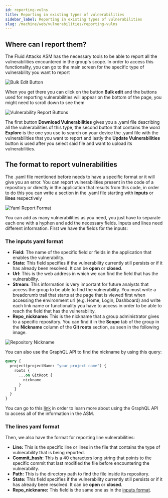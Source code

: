 ```yaml
---
id: reporting-vulns
title: Reporting in existing types of vulnerabilities
sidebar_label: Reporting in existing types of vulnerabilities
slug: /machine/web/vulnerabilities/reporting-vulns
---
```


## Where can I report them?

The Fluid Attacks ASM
has the necessary tools
to be able to report all the vulnerabilities
encountered in the group's scope.
In order to access this functionality,
you can go to the main screen
for the specific type of vulnerability
you want to report

![Bulk Edit Button](https://res.cloudinary.com/fluid-attacks/image/upload/v1622211882/docs/web/vulnerabilities/reporting-vulns/bulkedit_highlight_t6bbgm.webp)

When you get there
you can click on the button **Bulk edit**
and the buttons used for reporting vulnerabilities
will appear on the bottom of the page,
you might need to scroll down to see them

![Vulnerability Report Buttons](https://res.cloudinary.com/fluid-attacks/image/upload/v1622211882/docs/web/vulnerabilities/reporting-vulns/reportbuttons_highlight_xw07m2.webp)

The first button
**Download Vulnerabilities**
gives you a .yaml file
describing all the vulnerabilities of this type,
the second button that contains the word **Explore**
is the one you use to search on your device
the .yaml file with the vulnerabilities
that you want to report
and lastly the **Update Vulnerabilities** button
is used after you select said file
and want to upload its vulnerabilities.

## The format to report vulnerabilities

The .yaml file mentioned before
needs to have a specific format
or it will give you an error.
You can report vulnerabilities
present in the code of a repository
or directly in the application
that results from this code,
in order to do this
you can write a section in the .yaml file
starting with **inputs** or **lines** respectively

![Yaml Report Format](https://res.cloudinary.com/fluid-attacks/image/upload/v1622211881/docs/web/vulnerabilities/reporting-vulns/yaml_report_format_gyphfh.webp)

You can add as many vulnerabilities as you need,
you just have to separate each one with a hyphen
and add the necessary fields.
Inputs and lines need different information.
First we have the fields for the inputs:

### The inputs yaml format

- **Field:**
  The name of the specific field or fields
  in the application
  that enables the vulnerability.
- **State:**
  This field specifies
  if the vulnerability
  currently still persists
  or if it has already been resolved.
  It can be **open** or **closed**.
- **Url:**
  This is the web address
  in which we can find the field
  that has the vulnerability.
- **Stream:**
  This information is very important
  for future analysts that access the group
  to be able to find the vulnerability.
  You must write a breadcrumb trail
  that starts at the page
  that is viewed first
  when accessing the environment url
  (e.g. Home, Login, Dashboard)
  and write each link name
  or functionality
  you have to access
  in order to be able to reach
  the field that has the vulnerability.
- **Repo_nickname:**
  This is the nickname
  that a group administrator gives
  to a specific repository.
  You can find it
  in the **Scope** tab of the group
  in the **Nickname** column
  of the **Git roots** section,
  as seen in the following image.

![Repository Nickname](https://res.cloudinary.com/fluid-attacks/image/upload/v1622211883/docs/web/vulnerabilities/reporting-vulns/reponickname_highlight_ol9x9f.webp)

You can also use
the GraphQL API
to find the nickname
by using this query:

```graphql
query {
  project(projectName: "your project name") {
    roots {
      ...on GitRoot {
        nickname
      }
    }
  }
}
```

You can go to this
[link](/machine/api)
in order to learn more
about using the GraphQL API
to access all of the information
in the ASM.

### The lines yaml format

Then,
we also have the format
for reporting line vulnerabilities:

- **Line:**
  This is the specific line or lines
  in the file that contains
  the type of vulnerability
  that is being reported.
- **Commit_hash:**
  This is a 40 characters long string
  that points to the specific commit
  that last modified the file
  before encountering the vulnerability.
- **Path:**
  This is the directory path
  to find the file inside its repository.
- **State:**
  This field specifies
  if the vulnerability currently still persists
  or if it has already been resolved.
  It can be **open** or **closed**.
- **Repo_nickname:**
  This field is the same one as in the
  [inputs format](/machine/web/vulnerabilities/reporting-vulns#the-inputs-yaml-format).
